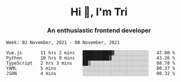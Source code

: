 <h1 align="center">Hi 👋, I'm Tri</h1>
<h3 align="center">An enthusiastic frontend developer</h3>

<!--START_SECTION:waka-->
```text
Week: 02 November, 2021 - 08 November, 2021

Vue.js       11 hrs 2 mins   ███████████▓░░░░░░░░░░░░░   47.00 % 
Python       10 hrs 9 mins   ██████████▓░░░░░░░░░░░░░░   43.26 % 
TypeScript   2 hrs 3 mins    ██▒░░░░░░░░░░░░░░░░░░░░░░   08.78 % 
YAML         5 mins          ░░░░░░░░░░░░░░░░░░░░░░░░░   00.37 % 
JSON         4 mins          ░░░░░░░░░░░░░░░░░░░░░░░░░   00.32 % 
```
<!--END_SECTION:waka-->
